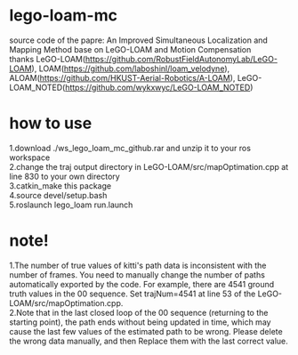 # lego-loam-mc
source code of the papre: An Improved Simultaneous Localization and Mapping Method base on LeGO-LOAM and Motion Compensation  
thanks   LeGO-LOAM(https://github.com/RobustFieldAutonomyLab/LeGO-LOAM),  LOAM(https://github.com/laboshinl/loam_velodyne),  ALOAM(https://github.com/HKUST-Aerial-Robotics/A-LOAM),  LeGO-LOAM_NOTED(https://github.com/wykxwyc/LeGO-LOAM_NOTED)
# how to use
1.download ./ws_lego_loam_mc_github.rar and unzip it to your ros workspace  
2.change the traj output directory in LeGO-LOAM/src/mapOptimation.cpp at line 830 to your own directory  
3.catkin_make this package  
4.source devel/setup.bash  
5.roslaunch lego_loam run.launch  
# note!
1.The number of true values of kitti's path data is inconsistent with the number of frames. You need to manually change the number of paths automatically exported by the code. For example, there are 4541 ground truth values in the 00 sequence. Set trajNum=4541 at line 53 of the LeGO-LOAM/src/mapOptimation.cpp.  
2.Note that in the last closed loop of the 00 sequence (returning to the starting point), the path ends without being updated in time, which may cause the last few values of the estimated path to be wrong. Please delete the wrong data manually, and then Replace them with the last correct value.
